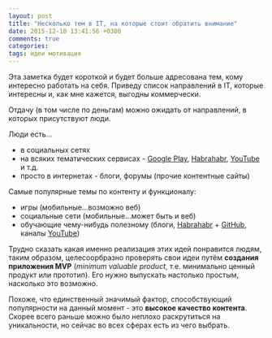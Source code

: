 ```yaml
---
layout: post
title: "Несколько тем в IT, на которые стоит обратить внимание"
date: 2015-12-10 13:41:56 +0300
comments: true
categories: 
tags: идеи мотивация
---
```


Эта заметка будет короткой и будет больше адресована тем, кому интересно работать на себя. Приведу список направлений в IT, которые интересны и, как мне кажется, выгодны коммерчески. 

Отдачу (в том числе по деньгам) можно ожидать от направлений, в которых присутствуют люди.

Люди есть...

* в социальных сетях
* на всяких тематических сервисах - [Google Play](https://play.google.com/store), [Habrahabr](http://habrahabr.ru/), [YouTube](http://www.youtube.com/) и т.д.
* просто в интернетах - блоги, форумы (прочие контентные сайты)

Самые популярные темы по контенту и функционалу:

* игры (мобильные...возможно веб)
* социальные сети (мобильные...может быть и веб)
* обучающие чему-нибудь полезному (блоги, [Habrahabr](http://habrahabr.ru/) + [GitHub](https://github.com/), каналы [YouTube](http://www.youtube.com/channels?gl=RU&hl=ru))

Трудно сказать какая именно реализация этих идей понравится людям, таким образом, целесоорбразно проверять свои идеи путём **создания приложения MVP** (*minimum valuable product*, т.е. минимально ценный продукт или прототип). Его нужно выпускать настолько простым, насколько это возможно.

Похоже, что единственный значимый фактор, способствующий популярности на данный момент - это **высокое качество контента**. Скорее всего раньше можно было неплохо раскрутиться на уникальности, но сейчас во всех сферах есть из чего выбрать.
